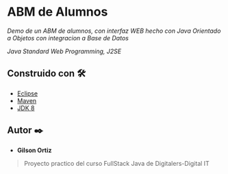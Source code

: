 # ABM de Alumnos

_Demo de un ABM de alumnos, con interfaz WEB hecho con Java Orientado a Objetos con integracion a Base de Datos_

_Java Standard Web Programming, J2SE_

## Construido con 🛠️

* [Eclipse](https://www.eclipse.org/downloads/) 
* [Maven](https://maven.apache.org/) 
* [JDK 8](https://www.oracle.com/ar/java/technologies/javase/javase-jdk8-downloads.html) 

## Autor ✒️

* **Gilson Ortiz** 


> Proyecto practico del curso FullStack Java de Digitalers-Digital IT
